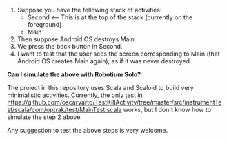 1. Suppose you have the following stack of activities:
   * Second <-- This is at the top of the stack (currently on the foreground)
   * Main
2. Then suppose Android OS destroys Main.
3. We press the back button in Second.
4. I want to test that the user sees the screen corresponding to Main (that Android OS creates Main again), as if it was never destroyed.

**Can I simulate the above with Robotium Solo?**

The project in this repository uses Scala and Scaloid to build very minimalistic activities.
Currently, the only test in https://github.com/oscarvarto/TestKillActivity/tree/master/src/instrumentTest/scala/com/optrak/test/MainTest.scala
works, but I don't know how to simulate the step 2 above.

Any suggestion to test the above steps is very welcome.
